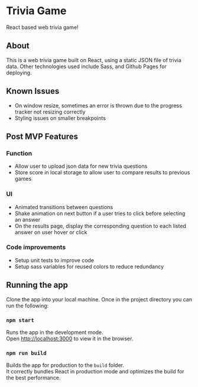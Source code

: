 # Trivia Game

React based web trivia game!

## About

This is a web trivia game built on React, using a static JSON file of trivia data. Other technologies used include Sass, and Github Pages for deploying.

## Known Issues

- On window resize, sometimes an error is thrown due to the progress tracker not resizing correctly
- Styling issues on smaller breakpoints

## Post MVP Features

### Function

- Allow user to upload json data for new trivia questions
- Store score in local storage to allow user to compare results to previous games

### UI

- Animated transitions between questions
- Shake animation on next button if a user tries to click before selecting an answer
- On the results page, display the corresponding question to each listed answer on user hover or click

### Code improvements

- Setup unit tests to improve code
- Setup sass variables for reused colors to reduce redundancy

## Running the app

Clone the app into your local machine. Once in the project directory you can run the following:

### `npm start`

Runs the app in the development mode.\
Open [http://localhost:3000](http://localhost:3000) to view it in the browser.

### `npm run build`

Builds the app for production to the `build` folder.\
It correctly bundles React in production mode and optimizes the build for the best performance.

